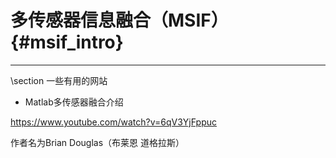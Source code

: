 多传感器信息融合（MSIF）{#msif_intro}
=================================

<hr>
\section 一些有用的网站

- Matlab多传感器融合介绍

https://www.youtube.com/watch?v=6qV3YjFppuc

作者名为Brian Douglas（布莱恩 道格拉斯）
